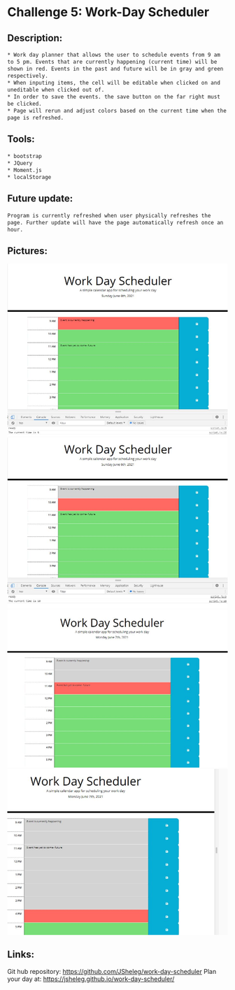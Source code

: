 # Challenge 5: Work-Day Scheduler

## Description:
    * Work day planner that allows the user to schedule events from 9 am to 5 pm. Events that are currently happening (current time) will be shown in red. Events in the past and future will be in gray and green respectively. 
    * When inputing items, the cell will be editable when clicked on and uneditable when clicked out of. 
    * In order to save the events. the save button on the far right must be clicked.
    * Page will rerun and adjust colors based on the current time when the page is refreshed.

## Tools:
    * bootstrap
    * JQuery
    * Moment.js
    * localStorage

## Future update:
    Program is currently refreshed when user physically refreshes the page. Further update will have the page automatically refresh once an hour. 

## Pictures:

![Day At 9am](https://github.com/JSheleg/work-day-scheduler/blob/main/assets/img/dayat9am.JPG)
![Day At 10am](https://github.com/JSheleg/work-day-scheduler/blob/main/assets/img/dayat10am.JPG)
![Day At 11am](https://github.com/JSheleg/work-day-scheduler/blob/main/assets/img/dayat11am.JPG)
![Day At 4pm](https://github.com/JSheleg/work-day-scheduler/blob/main/assets/img/dayat4pm.JPG)

## Links:
Git hub repository: https://github.com/JSheleg/work-day-scheduler
Plan your day at: https://jsheleg.github.io/work-day-scheduler/